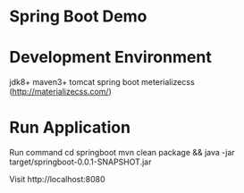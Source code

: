 
Spring Boot Demo
==


Development Environment
==
jdk8+
maven3+
tomcat
spring boot
meterializecss (http://materializecss.com/)

Run Application
==

Run command
	cd springboot
	mvn clean package && java -jar target/springboot-0.0.1-SNAPSHOT.jar

Visit http://localhost:8080


